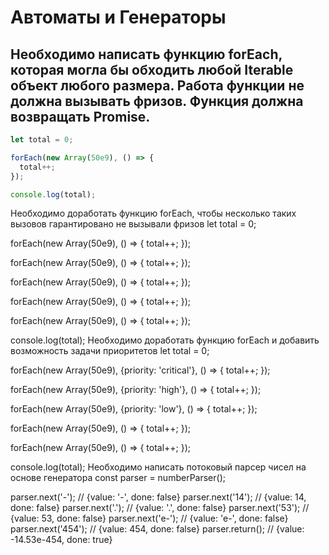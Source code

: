 # Автоматы и Генераторы

## Необходимо написать функцию forEach, которая могла бы обходить любой Iterable объект любого размера. Работа функции не должна вызывать фризов. Функция должна возвращать Promise.

```js
let total = 0;

forEach(new Array(50e9), () => {
  total++;
});

console.log(total);
```

Необходимо доработать функцию forEach, чтобы несколько таких вызовов гарантировано не вызывали фризов
let total = 0;

forEach(new Array(50e9), () => {
  total++;
});

forEach(new Array(50e9), () => {
  total++;
});

forEach(new Array(50e9), () => {
  total++;
});

forEach(new Array(50e9), () => {
  total++;
});

forEach(new Array(50e9), () => {
  total++;
});

console.log(total);
Необходимо доработать функцию forEach и добавить возможность задачи приоритетов
let total = 0;

forEach(new Array(50e9), {priority: 'critical'}, () => {
  total++;
});

forEach(new Array(50e9), {priority: 'high'}, () => {
  total++;
});

forEach(new Array(50e9), {priority: 'low'}, () => {
  total++;
});

forEach(new Array(50e9), () => {
  total++;
});

forEach(new Array(50e9), () => {
  total++;
});

console.log(total);
Необходимо написать потоковый парсер чисел на основе генератора
const parser = numberParser();

parser.next('-');   // {value: '-', done: false}
parser.next('14');  // {value: 14, done: false}
parser.next('.');   // {value: '.', done: false}
parser.next('53');  // {value: 53, done: false}
parser.next('e-');  // {value: 'e-', done: false}
parser.next('454'); // {value: 454, done: false}
parser.return();    // {value: -14.53e-454, done: true}
